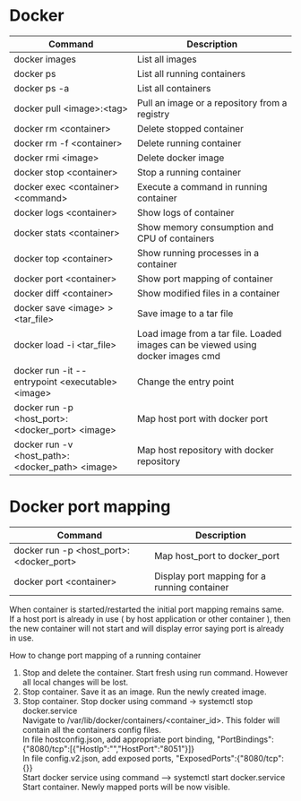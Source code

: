 # Docker

Command | Description
--- | ---
docker images | List all images
docker ps | List all running containers
docker ps -a | List all containers
docker pull \<image>:\<tag> | Pull an image or a repository from a registry
docker rm \<container> | Delete stopped container
docker rm -f \<container> | Delete running container
docker rmi \<image> | Delete docker image
docker stop \<container> | Stop a running container 
docker exec \<container> \<command> | Execute a command in running container
docker logs \<container> | Show logs of container
docker stats \<container> | Show memory consumption and CPU of containers
docker top \<container> | Show running processes in a container
docker port \<container> | Show port mapping of container
docker diff \<container> | Show modified files in a container
docker save \<image> > \<tar_file> | Save image to a tar file
docker load -i \<tar_file> | Load image from a tar file. Loaded images can be viewed using docker images cmd
docker run -it --entrypoint \<executable> \<image> | Change the entry point
docker run -p \<host_port>:\<docker_port> \<image> | Map host port with docker port
docker run -v \<host_path>:\<docker_path> \<image> | Map host repository with docker repository 


# Docker port mapping
Command | Description
--- | ---
docker run -p \<host_port>:\<docker_port> | Map host_port to docker_port
docker port \<container> | Display port mapping for a running container

When  container is started/restarted the initial port mapping remains same. <br />
If a host port is already in use ( by host application or other container ), then the new container will not start and will display error saying port is already in use.

How to change port mapping of a running container
1) Stop and delete the container. Start fresh using run command. However all local changes will be lost.
2) Stop container. Save it as an image. Run the newly created image.
3) Stop container. Stop docker using command -> systemctl stop docker.service <br />
Navigate to /var/lib/docker/containers/\<container_id>. This folder will contain all the containers config files. <br />
In file hostconfig.json, add appropriate port binding, "PortBindings":{"8080/tcp":[{"HostIp":"","HostPort":"8051"}]} <br />
In file config.v2.json, add exposed ports, "ExposedPorts":{"8080/tcp":{}} <br />
Start docker service using command --> systemctl start docker.service <br />
Start container. Newly mapped ports will be now visible. <br />
